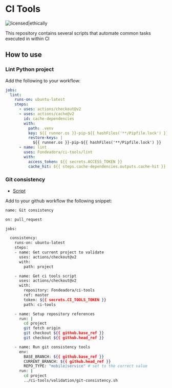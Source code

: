 # CI Tools

![licensed|ethically](https://img.shields.io/badge/licensed-ethically-%234baaaa "Ethically licensed badge")

This repository contains several scripts that automate common tasks executed in within CI

## How to use

### Lint Python project

Add the following to your workflow:

```yaml
jobs:
  lint:
    runs-on: ubuntu-latest
    steps:
      - uses: actions/checkout@v2
      - uses: actions/cache@v2
        id: cache-dependencies
        with:
          path: .venv
          key: ${{ runner.os }}-pip-${{ hashFiles('**/Pipfile.lock') }}
          restore-keys: |
            ${{ runner.os }}-pip-${{ hashFiles('**/Pipfile.lock') }}
      - name: lint
        uses: Fondeadora/ci-tools/lint
        with:
          access_token: ${{ secrets.ACCESS_TOKEN }}
          cache_hit: ${{ steps.cache-dependencies.outputs.cache-hit }}
```

### Git consistency

- [Script](bash/git-consistency.sh)

Add to your github workflow the following snippet:

```sh
name: Git consistency

on: pull_request

jobs:

  consistency:
    runs-on: ubuntu-latest
    steps:
    - name: Get current project to validate
      uses: actions/checkout@v2
      with:
        path: project

    - name: Get ci tools script
      uses: actions/checkout@v2
      with:
        repository: Fondeadora/ci-tools
        ref: master
        token: ${{ secrets.CI_TOOLS_TOKEN }}
        path: ci-tools

    - name: Setup repository references
      run: |
        cd project
        git fetch origin
        git checkout ${{ github.base_ref }}
        git checkout ${{ github.head_ref }}

    - name: Run git consistency tools
      env:
        BASE_BRANCH: ${{ github.base_ref }}
        CURRENT_BRANCH: ${{ github.head_ref }}
        REPO_TYPE: "mobile|service" # set to the correct value
      run: |
        cd project
        ../ci-tools/validation/git-consistency.sh
```
